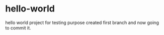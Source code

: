 # hello-world
hello world project for testing purpose
created first branch and now going to commit it.
